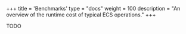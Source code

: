 +++
title = 'Benchmarks'
type = "docs"
weight = 100
description = "An overview of the runtime cost of typical ECS operations."
+++

TODO

